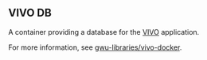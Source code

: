 VIVO DB
-------

A container providing a database for the [VIVO](http://www.vivoweb.org) application.

For more information, see [gwu-libraries/vivo-docker](https://github.com/gwu-libraries/vivo-docker).
